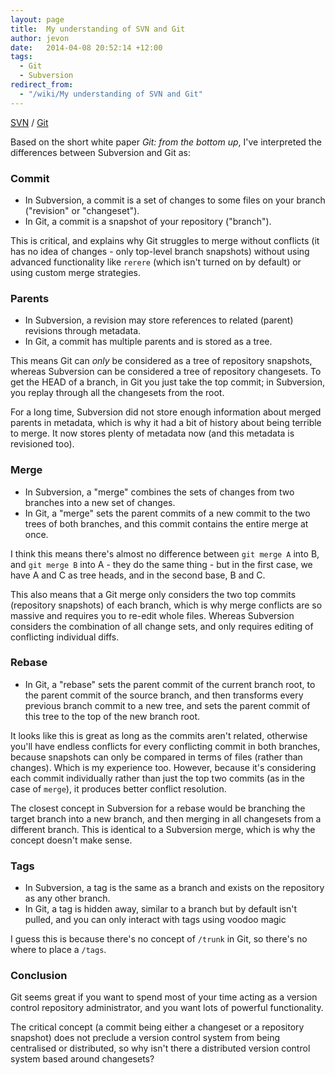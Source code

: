 ```yaml
---
layout: page
title:  My understanding of SVN and Git
author: jevon
date:   2014-04-08 20:52:14 +12:00
tags:
  - Git
  - Subversion
redirect_from:
  - "/wiki/My understanding of SVN and Git"
---
```


[SVN](SVN.md) / [Git](Git.md)

Based on the short white paper _Git: from the bottom up_, I've interpreted the differences between Subversion and Git as:

### Commit
* In Subversion, a commit is a set of changes to some files on your branch ("revision" or "changeset").
* In Git, a commit is a snapshot of your repository ("branch").

This is critical, and explains why Git struggles to merge without conflicts (it has no idea of changes - only top-level branch snapshots) without using advanced functionality like `rerere` (which isn't turned on by default) or using custom merge strategies.

### Parents
* In Subversion, a revision may store references to related (parent) revisions through metadata.
* In Git, a commit has multiple parents and is stored as a tree.

This means Git can _only_ be considered as a tree of repository snapshots, whereas Subversion can be considered a tree of repository changesets. To get the HEAD of a branch, in Git you just take the top commit; in Subversion, you replay through all the changesets from the root.

For a long time, Subversion did not store enough information about merged parents in metadata, which is why it had a bit of history about being terrible to merge. It now stores plenty of metadata now (and this metadata is revisioned too).

### Merge
* In Subversion, a "merge" combines the sets of changes from two branches into a new set of changes.
* In Git, a "merge" sets the parent commits of a new commit to the two trees of both branches, and this commit contains the entire merge at once.

I think this means there's almost no difference between `git merge A` into B, and `git merge B` into A - they do the same thing - but in the first case, we have A and C as tree heads, and in the second base, B and C.

This also means that a Git merge only considers the two top commits (repository snapshots) of each branch, which is why merge conflicts are so massive and requires you to re-edit whole files. Whereas Subversion considers the combination of all change sets, and only requires editing of conflicting individual diffs.

### Rebase
* In Git, a "rebase" sets the parent commit of the current branch root, to the parent commit of the source branch, and then transforms every previous branch commit to a new tree, and sets the parent commit of this tree to the top of the new branch root.

It looks like this is great as long as the commits aren't related, otherwise you'll have endless conflicts for every conflicting commit in both branches, because snapshots can only be compared in terms of files (rather than changes). Which is my experience too. However, because it's considering each commit individually rather than just the top two commits (as in the case of `merge`), it produces better conflict resolution.

The closest concept in Subversion for a rebase would be branching the target branch into a new branch, and then merging in all changesets from a different branch. This is identical to a Subversion merge, which is why the concept doesn't make sense.

### Tags
* In Subversion, a tag is the same as a branch and exists on the repository as any other branch.
* In Git, a tag is hidden away, similar to a branch but by default isn't pulled, and you can only interact with tags using voodoo magic

I guess this is because there's no concept of `/trunk` in Git, so there's no where to place a `/tags`.

### Conclusion

Git seems great if you want to spend most of your time acting as a version control repository administrator, and you want lots of powerful functionality.

The critical concept (a commit being either a changeset or a repository snapshot) does not preclude a version control system from being centralised or distributed, so why isn't there a distributed version control system based around changesets?
